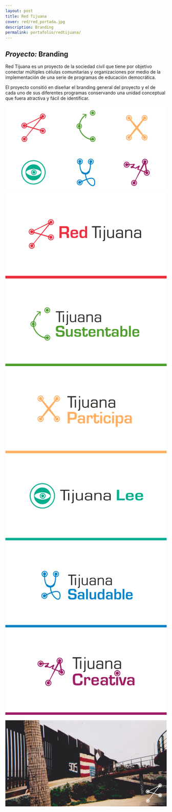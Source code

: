 ```yaml
---
layout: post
title: Red Tijuana
cover: red/red_portada.jpg
description: Branding
permalink: portafolio/redtijuana/
---
```


## _Proyecto:_ Branding

Red Tijuana es un proyecto de la sociedad civil que tiene por objetivo conectar múltiples células comunitarias y organizaciones por medio de la implementación de una serie de programas de educación democrática.

El proyecto consitió en diseñar el branding general del proyecto y el de cada uno de sus diferentes programas conservando una unidad conceptual que fuera atractiva y fácil de identificar.  

![proyecto-01][proyecto-01]
![proyecto-02][proyecto-02]
![proyecto-03][proyecto-03]
![proyecto-04][proyecto-04]
![proyecto-05][proyecto-05]
![proyecto-06][proyecto-06]
![proyecto-06][proyecto-07]

![proyecto-06][proyecto-08]

[proyecto-01]: /images/red/red_01final.svg
[proyecto-02]: /images/red/red_02final.svg
[proyecto-03]: /images/red/red_03final.svg
[proyecto-04]: /images/red/red_04final.svg
[proyecto-05]: /images/red/red_05final.svg
[proyecto-06]: /images/red/red_06final.svg
[proyecto-07]: /images/red/red_07final.svg
[proyecto-08]: /images/red/red_08.jpg

